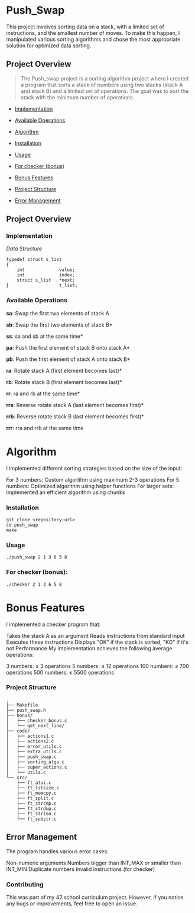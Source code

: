 # Push_Swap

This project involves sorting data on a stack, with a limited set of instructions, and the smallest number of moves. To make this happen, I manipulated various sorting algorithms and chose the most appropriate solution for optimized data sorting.

 ## Project Overview


 > The Push_swap project is a sorting algorithm project where I created a program that sorts a stack of numbers using two stacks (stack A and stack B) and a limited set of operations. The goal was to sort the stack with the minimum number of operations.


* [Implementation]([url](https://github.com/YbencheL/push_swap/new/main?filename=README.md#implementation))

* [Available Operations]([url](https://github.com/YbencheL/push_swap/new/main?filename=README.md#available-operations))

* [Algorithm]([url](https://github.com/YbencheL/push_swap/new/main?filename=README.md#algorithm))

* [Installation]([url](https://github.com/YbencheL/push_swap/new/main?filename=README.md#installation))

* [Usage]([url](https://github.com/YbencheL/push_swap/new/main?filename=README.md#usage))

* [For checker (bonus)]([url](https://github.com/YbencheL/push_swap/new/main?filename=README.md#for-checker-bonus))

* [Bonus Features]([url](https://github.com/YbencheL/push_swap/new/main?filename=README.md#bonus-features))

* [Project Structure]([url](https://github.com/YbencheL/push_swap/new/main?filename=README.md#project-structure))

* [Error Management]([url](https://github.com/YbencheL/push_swap/new/main?filename=README.md#error-management))


## Project Overview


### Implementation

*Data Structure*

```
typedef struct s_list
{
    int             value;
    int             index;
    struct s_list   *next;
}                   t_list;
```

### Available Operations


**sa**: Swap the first two elements of stack A

**sb**: Swap the first two elements of stack B*

**ss**: sa and sb at the same time*

**pa**: Push the first element of stack B onto stack A*

**pb**: Push the first element of stack A onto stack B*

**ra**: Rotate stack A (first element becomes last)*

**rb**: Rotate stack B (first element becomes last)*

**rr**: ra and rb at the same time*

**rra**: Reverse rotate stack A (last element becomes first)*

**rrb**: Reverse rotate stack B (last element becomes first)*

**rrr**: rra and rrb at the same time


# Algorithm


I implemented different sorting strategies based on the size of the input:

For 3 numbers: Custom algorithm using maximum 2-3 operations
For 5 numbers: Optimized algorithm using helper functions
For larger sets: Implemented an efficient algorithm using chunks

### Installation


```
git clone <repository-url>
cd push_swap
make
```


### Usage


```
./push_swap 2 1 3 6 5 8
```


### For checker (bonus):


```
./checker 2 1 3 6 5 8
```


# Bonus Features


I implemented a checker program that:

Takes the stack A as an argument
Reads instructions from standard input
Executes these instructions
Displays "OK" if the stack is sorted, "KO" if it's not
Performance
My implementation achieves the following average operations:

3 numbers: ≤ 3 operations
5 numbers: ≤ 12 operations
100 numbers: ≤ 700 operations
500 numbers: ≤ 5500 operations

### Project Structure


```
.
├── Makefile
├── push_swap.h
├── bonus/
│   ├── checker_bonus.c
│   └── get_next_line/
├── code/
│   ├── actions1.c
│   ├── actions2.c
│   ├── error_utils.c
│   ├── extra_utils.c
│   ├── push_swap.c
│   ├── sorting_algo.c
│   ├── super_actions.c
│   └── utils.c
└── src/
    ├── ft_atoi.c
    ├── ft_lstsize.c
    ├── ft_memcpy.c
    ├── ft_split.c
    ├── ft_strcmp.c
    ├── ft_strdup.c
    ├── ft_strlen.c
    └── ft_substr.c
```

## Error Management


The program handles various error cases:

Non-numeric arguments
Numbers bigger than INT_MAX or smaller than INT_MIN
Duplicate numbers
Invalid instructions (for checker)

### Contributing


This was part of my 42 school curriculum project. However, if you notice any bugs or improvements, feel free to open an issue.
